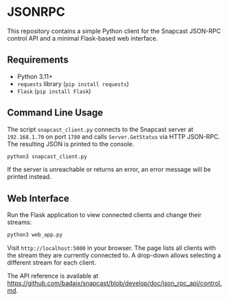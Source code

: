 # JSONRPC

This repository contains a simple Python client for the Snapcast JSON-RPC control API and a minimal Flask-based web interface.

## Requirements

- Python 3.11+
- `requests` library (`pip install requests`)
- `Flask` (`pip install Flask`)

## Command Line Usage

The script `snapcast_client.py` connects to the Snapcast server at `192.168.1.70` on port `1780` and calls `Server.GetStatus` via HTTP JSON-RPC. The resulting JSON is printed to the console.

```bash
python3 snapcast_client.py
```

If the server is unreachable or returns an error, an error message will be printed instead.

## Web Interface

Run the Flask application to view connected clients and change their streams:

```bash
python3 web_app.py
```

Visit `http://localhost:5000` in your browser. The page lists all clients with the stream they are currently connected to. A drop-down allows selecting a different stream for each client.

The API reference is available at <https://github.com/badaix/snapcast/blob/develop/doc/json_rpc_api/control.md>.
